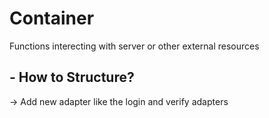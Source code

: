 # Container
Functions interecting with server or other external resources

## - How to Structure?
 -> Add new adapter like the login and verify adapters